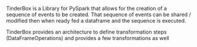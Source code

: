 
TinderBox is a Library for PySpark that allows for the creation of a sequence of events to be created. That sequence of events can be shared / modified then when ready fed a dataframe and the sequence is executed. 

TinderBox provides an architecture to define transformation steps (DataFrameOperations) and provides a few transformations as well
